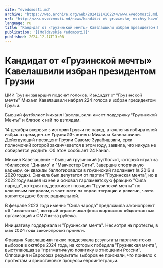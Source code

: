 ```yaml
---
site: "evedomosti.md"
archive: "https://web.archive.org/web/20241214162244/www.evedomosti.md/news/kandidat-ot-gruzinskoj-mechty-kavelashvili-izbran-prezidento"
url: "http://www.evedomosti.md/news/kandidat-ot-gruzinskoj-mechty-kavelashvili-izbran-prezidento"
language: ru
title: "Кандидат от «Грузинской мечты» Кавелашвили избран президентом Грузии"
publication: '[[Moldavskie Vedomosti]]'
published: 2024-12-14T13:08
---
```


# Кандидат от «Грузинской мечты» Кавелашвили избран президентом Грузии

ЦИК Грузии завершил подсчет голосов. Кандидат от "Грузинской мечты" Михаил Кавелашвили набрал 224 голоса и избран президентом Грузии.

Бывший футболист Михаил Кавелашвили имеет поддержку "Грузинской Мечты" и близок к ней по взглядам.

14 декабря впервые в истории Грузии не народ, а коллегия избирателей избрала президентом Грузии 53-летнего Михаила Кавелашвили. Действующий президент Грузии Саломе Зурабишвили, срок полномочий которой заканчивается в этом году, заявила, что никуда не собирается уходить. Об этом сообщает 24 Канал.

Михаил Кавелашвили – бывший грузинский футболист, который играл за тбилисское "Динамо" и "Манчестер Сити". Завершив спортивную карьеру, он дважды баллотировался в грузинский парламент (в 2016 и 2020 годах). Сначала был депутатом от партии "Грузинская мечта", но в 2022 году вышел из нее и основал парламентскую фракцию "Сила народа", которая поддерживает позиции "Грузинской мечты" по ключевым вопросам, в частности по евроинтеграции и религии, часто является даже более радикальной.

В феврале 2023 года именно "Сила народа" предложила законопроект об "иноагентах", который ограничивал финансирование общественных организаций и СМИ из-за рубежа.

Инициативу поддержала и "Грузинская мечта". Несмотря на протесты, в мае 2024 года законопроект приняли.

Фракция Кавелашвили также поддержала результаты парламентских выборов в октябре 2024 года, на которых победила "Грузинская мечта", выступающая за "прагматичную политику в отношении России". Оппозиция и Евросоюз результаты выборов не признали, что привело к протестам и приостановке процесса евроинтеграции.